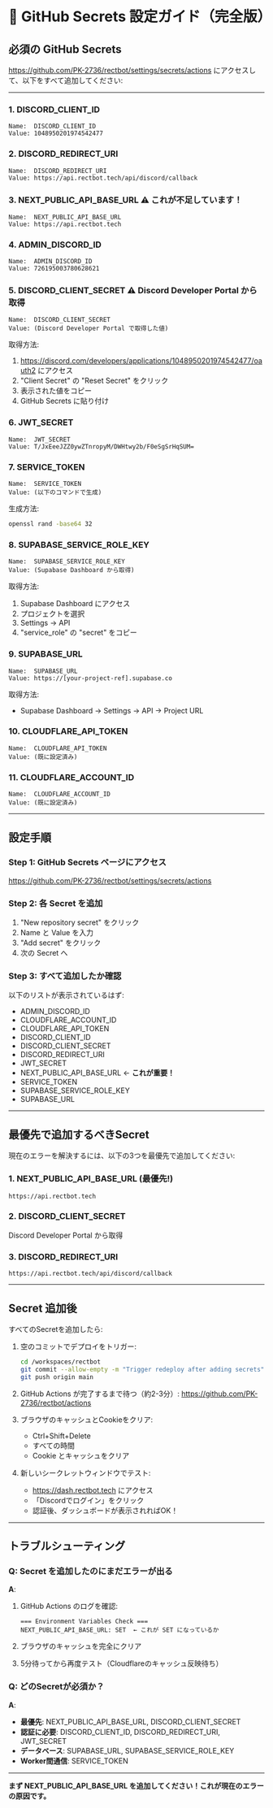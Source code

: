 # 🔧 GitHub Secrets 設定ガイド（完全版）

## 必須の GitHub Secrets

https://github.com/PK-2736/rectbot/settings/secrets/actions にアクセスして、以下をすべて追加してください:

---

### 1. DISCORD_CLIENT_ID
```
Name:  DISCORD_CLIENT_ID
Value: 1048950201974542477
```

### 2. DISCORD_REDIRECT_URI
```
Name:  DISCORD_REDIRECT_URI
Value: https://api.rectbot.tech/api/discord/callback
```

### 3. NEXT_PUBLIC_API_BASE_URL ⚠️ **これが不足しています！**
```
Name:  NEXT_PUBLIC_API_BASE_URL
Value: https://api.rectbot.tech
```

### 4. ADMIN_DISCORD_ID
```
Name:  ADMIN_DISCORD_ID
Value: 726195003780628621
```

### 5. DISCORD_CLIENT_SECRET ⚠️ **Discord Developer Portal から取得**
```
Name:  DISCORD_CLIENT_SECRET
Value: (Discord Developer Portal で取得した値)
```

取得方法:
1. https://discord.com/developers/applications/1048950201974542477/oauth2 にアクセス
2. "Client Secret" の "Reset Secret" をクリック
3. 表示された値をコピー
4. GitHub Secrets に貼り付け

### 6. JWT_SECRET
```
Name:  JWT_SECRET
Value: T/JxEeeJZZ0ywZTnropyM/DWHtwy2b/F0eSgSrHqSUM=
```

### 7. SERVICE_TOKEN
```
Name:  SERVICE_TOKEN
Value: (以下のコマンドで生成)
```

生成方法:
```bash
openssl rand -base64 32
```

### 8. SUPABASE_SERVICE_ROLE_KEY
```
Name:  SUPABASE_SERVICE_ROLE_KEY
Value: (Supabase Dashboard から取得)
```

取得方法:
1. Supabase Dashboard にアクセス
2. プロジェクトを選択
3. Settings → API
4. "service_role" の "secret" をコピー

### 9. SUPABASE_URL
```
Name:  SUPABASE_URL
Value: https://[your-project-ref].supabase.co
```

取得方法:
- Supabase Dashboard → Settings → API → Project URL

### 10. CLOUDFLARE_API_TOKEN
```
Name:  CLOUDFLARE_API_TOKEN
Value: (既に設定済み)
```

### 11. CLOUDFLARE_ACCOUNT_ID
```
Name:  CLOUDFLARE_ACCOUNT_ID
Value: (既に設定済み)
```

---

## 設定手順

### Step 1: GitHub Secrets ページにアクセス
https://github.com/PK-2736/rectbot/settings/secrets/actions

### Step 2: 各 Secret を追加

1. "New repository secret" をクリック
2. Name と Value を入力
3. "Add secret" をクリック
4. 次の Secret へ

### Step 3: すべて追加したか確認

以下のリストが表示されているはず:
- ADMIN_DISCORD_ID
- CLOUDFLARE_ACCOUNT_ID
- CLOUDFLARE_API_TOKEN
- DISCORD_CLIENT_ID
- DISCORD_CLIENT_SECRET
- DISCORD_REDIRECT_URI
- JWT_SECRET
- NEXT_PUBLIC_API_BASE_URL ← **これが重要！**
- SERVICE_TOKEN
- SUPABASE_SERVICE_ROLE_KEY
- SUPABASE_URL

---

## 最優先で追加するべきSecret

現在のエラーを解決するには、以下の3つを最優先で追加してください:

### 1. NEXT_PUBLIC_API_BASE_URL (最優先!)
```
https://api.rectbot.tech
```

### 2. DISCORD_CLIENT_SECRET
Discord Developer Portal から取得

### 3. DISCORD_REDIRECT_URI
```
https://api.rectbot.tech/api/discord/callback
```

---

## Secret 追加後

すべてのSecretを追加したら:

1. 空のコミットでデプロイをトリガー:
   ```bash
   cd /workspaces/rectbot
   git commit --allow-empty -m "Trigger redeploy after adding secrets"
   git push origin main
   ```

2. GitHub Actions が完了するまで待つ（約2-3分）:
   https://github.com/PK-2736/rectbot/actions

3. ブラウザのキャッシュとCookieをクリア:
   - Ctrl+Shift+Delete
   - すべての時間
   - Cookie とキャッシュをクリア

4. 新しいシークレットウィンドウでテスト:
   - https://dash.rectbot.tech にアクセス
   - 「Discordでログイン」をクリック
   - 認証後、ダッシュボードが表示されればOK！

---

## トラブルシューティング

### Q: Secret を追加したのにまだエラーが出る

**A**: 
1. GitHub Actions のログを確認:
   ```
   === Environment Variables Check ===
   NEXT_PUBLIC_API_BASE_URL: SET  ← これが SET になっているか
   ```

2. ブラウザのキャッシュを完全にクリア

3. 5分待ってから再度テスト（Cloudflareのキャッシュ反映待ち）

### Q: どのSecretが必須か？

**A**: 
- **最優先**: NEXT_PUBLIC_API_BASE_URL, DISCORD_CLIENT_SECRET
- **認証に必要**: DISCORD_CLIENT_ID, DISCORD_REDIRECT_URI, JWT_SECRET
- **データベース**: SUPABASE_URL, SUPABASE_SERVICE_ROLE_KEY
- **Worker間通信**: SERVICE_TOKEN

---

**まず NEXT_PUBLIC_API_BASE_URL を追加してください！これが現在のエラーの原因です。**
